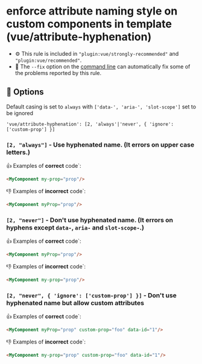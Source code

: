 # enforce attribute naming style on custom components in template (vue/attribute-hyphenation)

- :gear: This rule is included in `"plugin:vue/strongly-recommended"` and `"plugin:vue/recommended"`.
- :wrench: The `--fix` option on the [command line](http://eslint.org/docs/user-guide/command-line-interface#fix) can automatically fix some of the problems reported by this rule.

## :wrench: Options

Default casing is set to `always` with `['data-', 'aria-', 'slot-scope']` set to be ignored

```
'vue/attribute-hyphenation': [2, 'always'|'never', { 'ignore': ['custom-prop'] }]
```

### `[2, "always"]` - Use hyphenated name. (It errors on upper case letters.)

:+1: Examples of **correct** code`:

```html
<MyComponent my-prop="prop"/>
```

:-1: Examples of **incorrect** code`:

```html
<MyComponent myProp="prop"/>
```

### `[2, "never"]` - Don't use hyphenated name. (It errors on hyphens except `data-`, `aria-` and `slot-scope-`.)

:+1: Examples of **correct** code`:

```html
<MyComponent myProp="prop"/>
```

:-1: Examples of **incorrect** code`:

```html
<MyComponent my-prop="prop"/>
```

### `[2, "never", { 'ignore': ['custom-prop'] }]` - Don't use hyphenated name but allow custom attributes

:+1: Examples of **correct** code`:

```html
<MyComponent myProp="prop" custom-prop="foo" data-id="1"/>
```

:-1: Examples of **incorrect** code`:

```html
<MyComponent my-prop="prop" custom-prop="foo" data-id="1"/>
```
